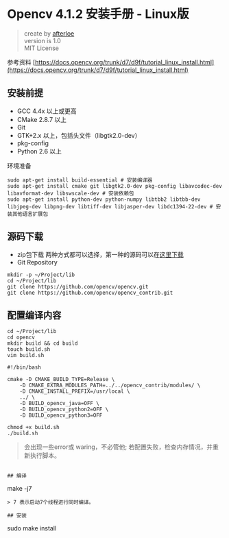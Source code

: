 # Opencv 4.1.2 安装手册 - Linux版
> create by [afterloe](605728727@qq.com)  
> version is 1.0  
> MIT License  

参考资料 [https://docs.opencv.org/trunk/d7/d9f/tutorial_linux_install.html](https://docs.opencv.org/trunk/d7/d9f/tutorial_linux_install.html)  

## 安装前提
- GCC 4.4x 以上或更高
- CMake 2.8.7 以上
- Git
- GTK+2.x 以上，包括头文件（libgtk2.0-dev）
- pkg-config
- Python 2.6 以上

环境准备
```
sudo apt-get install build-essential # 安装编译器
sudo apt-get install cmake git libgtk2.0-dev pkg-config libavcodec-dev libavformat-dev libswscale-dev # 安装依赖包
sudo apt-get install python-dev python-numpy libtbb2 libtbb-dev libjpeg-dev libpng-dev libtiff-dev libjasper-dev libdc1394-22-dev # 安装其他语言扩展包
```

## 源码下载
- zip包下载
两种方式都可以选择，第一种的源码可以在[这里下载](https://opencv.org/releases/)
- Git Repository
```
mkdir -p ~/Project/lib
cd ~/Project/lib
git clone https://github.com/opencv/opencv.git
git clone https://github.com/opencv/opencv_contrib.git
```

## 配置编译内容
```
cd ~/Project/lib
cd opencv
mkdir build && cd build
touch build.sh
vim build.sh

#!/bin/bash

cmake -D CMAKE_BUILD_TYPE=Release \
	-D CMAKE_EXTRA_MODULES_PATH=../../opencv_contrib/modules/ \
	-D CMAKE_INSTALL_PREFIX=/usr/local \
	../ \
	-D BUILD_opencv_java=OFF \
	-D BUILD_opencv_python2=OFF \
	-D BUILD_opencv_python3=OFF

chmod +x build.sh
./build.sh
```
> 会出现一些error或 waring，不必管他; 若配置失败，检查内存情况，并重新执行脚本。
```

## 编译
```
make -j7
```
> 7 表示启动7个线程进行同时编译。

## 安装
```
sudo make install
```
